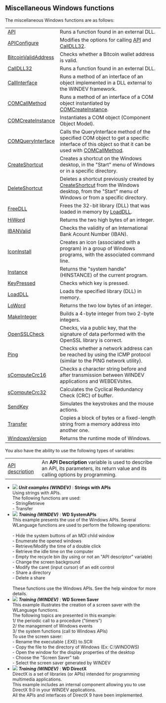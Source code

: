 


## Miscellaneous Windows functions
			



<a name="NOTE1"></a>
<a name="NOTE1_1"></a>
The miscellaneous Windows functions are as follows:  



|   |   |
| --- | --- |
| [API](../WDLang1/3014005.md) | Runs a function found in an external DLL. |
| [APIConfigure](../WDLang1/3014026.md) | Modifies the options for calling [API](../WDLang1/3014005.md) and [CallDLL32](../WDLang1/3014003.md). |
| [BitcoinValidAddress](../WDLang1/1410088858.md) | Checks whether a Bitcoin wallet address is valid. |
| [CallDLL32](../WDLang1/3014003.md) | Runs a function found in an external DLL. |
| [CallInterface](../WDLang1/1000017088.md) | Runs a method of an interface of an object implemented in a DLL external to the WINDEV framework. |
| [COMCallMethod](../WDLang1/1000018832.md) | Runs a method of an interface of a COM object instantiated by [COMCreateInstance](../WDLang1/1000018831.md). |
| [COMCreateInstance](../WDLang1/1000018831.md) | Instantiates a COM object (Component Object Model). |
| [COMQueryInterface](../WDLang1/1000019784.md) | Calls the QueryInterface method of the specified COM object to get a specific interface of this object so that it can be used with [COMCallMethod](../WDLang1/1000018832.md). |
| [CreateShortcut](../WDLang1/3014008.md) | Creates a shortcut on the Windows desktop, in the "Start" menu of Windows or in a specific directory. |
| [DeleteShortcut](../WDLang1/3014012.md) | Deletes a shortcut previously created by [CreateShortcut](../WDLang1/3014008.md) from the Windows desktop, from the "Start" menu of Windows or from a specific directory. |
| [FreeDLL](../WDLang1/3014009.md) | Frees the 32-bit library (DLL) that was loaded in memory by [LoadDLL](../WDLang1/3014006.md). |
| [HiWord](../WDLang1/3014017.md) | Returns the two high bytes of an integer. |
| [IBANValid](../WDLang1/1410089019.md) | Checks the validity of an International Bank Acount Number (IBAN). |
| [IconInstall](../WDLang1/3014016.md) | Creates an icon (associated with a program) in a group of Windows programs, with the associated command line. |
| [Instance](../WDLang1/3014019.md) | Returns the "system handle" (HINSTANCE) of the current program. |
| [KeyPressed](../WDLang1/3014007.md) | Checks which key is pressed. |
| [LoadDLL](../WDLang1/3014006.md) | Loads the specified library (DLL) in memory. |
| [LoWord](../WDLang1/3014018.md) | Returns the two low bytes of an integer. |
| [MakeInteger](../WDLang1/3062016.md) | Builds a 4-byte integer from two 2-byte integers. |
| [OpenSSLCheck](../WDLang1/1000020432.md) | Checks, via a public key, that the signature of data performed with the OpenSSL library is correct. |
| [Ping](../WDLang1/3014013.md) | Checks whether a network address can be reached by using the ICMP protocol (similar to the PING network utility). |
| [sComputeCrc16](../WDLang1/3062007.md) | Checks a character string before and after transmission between WINDEV applications and WEBDEVsites. |
| [sComputeCrc32](../WDLang1/3062015.md) | Calculates the Cyclical Redundancy Check (CRC) of buffer. |
| [SendKey](../WDLang1/3014014.md) | Simulates the keystrokes and the mouse actions. |
| [Transfer](../WDLang1/3014015.md) | Copies a block of bytes or a fixed-length string from a memory address into another one. |
| [WindowsVersion](../WDLang1/3014002.md) | Returns the runtime mode of Windows. |





You also have the ability to use the following types of variables: 



|   |   |
| --- | --- |
| [API description](../WDLang1/1000019149.md) | An **API Description** variable is used to describe an API, its parameters, its return value and its calling options by programming. |






- ![](https://doc.pcsoft.fr/en-US/images/image.awp?langid=3&name=StringswithAPIs.gif) ***Unit examples (WINDEV)*** : **Strings with APIs** <br>Using strings with APIs.<br>The following functions are used: <br>- StringRetrieve<br>- Transfer
- ![](https://doc.pcsoft.fr/en-US/images/image.awp?langid=3&name=WDSystemAPIs.gif) ***Training (WINDEV)*** : **WD SystemAPIs** <br>This example presents the use of the Windows APIs. Several WLanguage functions are used to perform the following operations:<br><br>	- Hide the system buttons of an MDI child window<br>	- Enumerate the opened windows<br>	- Retrieve/Modify the time of a double click<br>	- Retrieve the idle time on the computer<br>	- Empty the recycle bin (by using or not an "API descriptor" variable)<br>	- Change the screen background<br>	- Modify the caret (input cursor) of an edit control<br>	- Share a directory<br>	- Delete a share<br><br>These functions use the Windows APIs. See the help window for more details.
- ![](https://doc.pcsoft.fr/en-US/images/image.awp?langid=3&name=WDScreenSaver.gif) ***Training (WINDEV)*** : **WD Screen Saver** <br>This example illustrates the creation of a screen saver with the WLanguage functions.<br>The following topics are presented in this example:<br>1/ the periodic call to a procedure ("timers")<br>2/ the management of Windows events <br>3/ the system functions (call to Windows APIs)<br>To use the screen saver:<br>- Rename the executable (.EXE) to.SCR<br>- Copy the file to the directory of Windows (Ex: C:\WINDOWS)<br>- Open the window for the display properties of the desktop<br>- Choose the "Screen Saver" tab<br>- Select the screen saver generated by WINDEV
- ![](https://doc.pcsoft.fr/en-US/images/image.awp?langid=3&name=WDDirectX.gif) ***Training (WINDEV)*** : **WD DirectX** <br>DirectX is a set of libraries (or APIs) intended for programming multimedia applications.<br>This example includes an internal component allowing you to use DirectX 9.0 in your WINDEV applications.<br>All the APIs and interfaces of DirectX 9 have been implemented.


